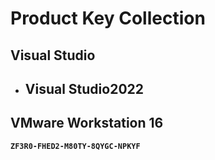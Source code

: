 
# Product Key Collection

## **Visual Studio**
- Visual Studio2022
  - 

## **VMware Workstation 16**
**`ZF3R0-FHED2-M80TY-8QYGC-NPKYF`**